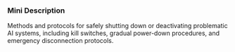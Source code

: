 ### Mini Description

Methods and protocols for safely shutting down or deactivating problematic AI systems, including kill switches, gradual power-down procedures, and emergency disconnection protocols.
